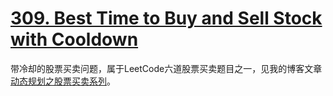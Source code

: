 # [309. Best Time to Buy and Sell Stock with Cooldown](https://leetcode.com/problems/best-time-to-buy-and-sell-stock-with-cooldown/)

带冷却的股票买卖问题，属于LeetCode六道股票买卖题目之一，见我的博客文章[动态规划之股票买卖系列](https://shusentang.github.io/2019/11/03/Buy-and-Sell-Stock/)。